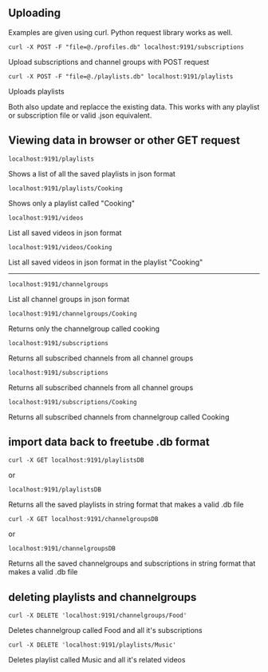 ## Uploading

Examples are given using curl. Python request library works as well.

    curl -X POST -F "file=@./profiles.db" localhost:9191/subscriptions 

Upload subscriptions and channel groups with POST request

    curl -X POST -F "file=@./playlists.db" localhost:9191/playlists

Uploads playlists 


Both also update and replacce the existing data. This works with any playlist or subscription file or valid .json equivalent.

## Viewing data in browser or other GET request


    localhost:9191/playlists

Shows a list of all the saved playlists in json format


    localhost:9191/playlists/Cooking

Shows only a playlist called "Cooking"


    localhost:9191/videos

List all saved videos in json format


    localhost:9191/videos/Cooking

List all saved videos in json format in the playlist "Cooking"


--------------------------------

    localhost:9191/channelgroups

List all channel groups in json format


    localhost:9191/channelgroups/Cooking

Returns only the channelgroup called cooking

    localhost:9191/subscriptions

Returns all subscribed channels from all channel groups

    localhost:9191/subscriptions

Returns all subscribed channels from all channel groups

    localhost:9191/subscriptions/Cooking

Returns all subscribed channels from channelgroup called Cooking

## import data back to freetube .db format

    curl -X GET localhost:9191/playlistsDB

or

    localhost:9191/playlistsDB

Returns all the saved playlists in string format that makes a valid .db file

    curl -X GET localhost:9191/channelgroupsDB

or

    localhost:9191/channelgroupsDB

Returns all the saved channelgroups and subscriptions in string format that makes a valid .db file

## deleting playlists and channelgroups

    curl -X DELETE 'localhost:9191/channelgroups/Food'  

Deletes channelgroup called Food and all it's subscriptions

    curl -X DELETE 'localhost:9191/playlists/Music'

Deletes playlist called Music and all it's related videos
